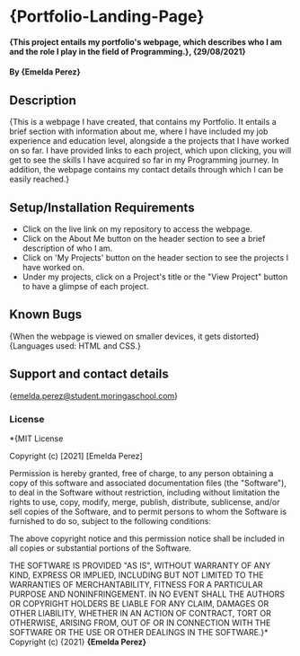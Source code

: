 # {Portfolio-Landing-Page}
#### {This project entails my portfolio's webpage, which describes who I am and the role I play in the field of Programming.}, {29/08/2021}
#### By **{Emelda Perez}**
## Description
{This is a webpage I have created, that contains my Portfolio. It entails a brief section with information about me, where I have included my job experience and education level, alongside a the projects that I have worked on so far. I have provided links to each project, which upon clicking, you will get to see the skills I have acquired so far in my Programming journey. In addition, the webpage contains my contact details through which I can be easily reached.}
## Setup/Installation Requirements
* Click on the live link on my repository to access the webpage.
* Click on the About Me button on the header section to see a brief description of who I am.
* Click on 'My Projects' button on the header section to see the projects I have worked on.
* Under my projects, click on a Project's title or the "View Project" button to have a glimpse of each project.
## Known Bugs
{When the webpage is viewed on smaller devices, it gets distorted}
{Languages used: HTML and CSS.}
## Support and contact details
{emelda.perez@student.moringaschool.com}
### License
*{MIT License

Copyright (c) [2021] [Emelda Perez]

Permission is hereby granted, free of charge, to any person obtaining a copy
of this software and associated documentation files (the "Software"), to deal
in the Software without restriction, including without limitation the rights
to use, copy, modify, merge, publish, distribute, sublicense, and/or sell
copies of the Software, and to permit persons to whom the Software is
furnished to do so, subject to the following conditions:

The above copyright notice and this permission notice shall be included in all
copies or substantial portions of the Software.

THE SOFTWARE IS PROVIDED "AS IS", WITHOUT WARRANTY OF ANY KIND, EXPRESS OR
IMPLIED, INCLUDING BUT NOT LIMITED TO THE WARRANTIES OF MERCHANTABILITY,
FITNESS FOR A PARTICULAR PURPOSE AND NONINFRINGEMENT. IN NO EVENT SHALL THE
AUTHORS OR COPYRIGHT HOLDERS BE LIABLE FOR ANY CLAIM, DAMAGES OR OTHER
LIABILITY, WHETHER IN AN ACTION OF CONTRACT, TORT OR OTHERWISE, ARISING FROM,
OUT OF OR IN CONNECTION WITH THE SOFTWARE OR THE USE OR OTHER DEALINGS IN THE
SOFTWARE.}*
Copyright (c) {2021} **{Emelda Perez}**
